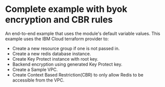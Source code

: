 # Complete example with byok encryption and CBR rules

An end-to-end example that uses the module's default variable values.
This example uses the IBM Cloud terraform provider to:
 - Create a new resource group if one is not passed in.
 - Create a new redis database instance.
 - Create Key Protect instance with root key.
 - Backend encryption using generated Key Protect key.
 - Create a Sample VPC.
 - Create Context Based Restriction(CBR) to only allow Redis to be accessible from the VPC.
